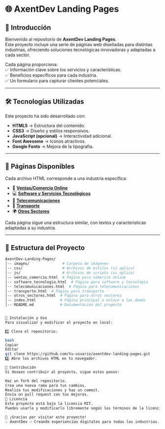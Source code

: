 # 🌐 AxentDev Landing Pages

## 📌 Introducción

Bienvenido al repositorio de **AxentDev Landing Pages**.  
Este proyecto incluye una serie de páginas web diseñadas para distintas industrias, ofreciendo soluciones tecnológicas innovadoras y adaptadas a cada sector.  

Cada página proporciona:  
✅ Información clave sobre los servicios y características.  
✅ Beneficios específicos para cada industria.  
✅ Un formulario para capturar clientes potenciales.  

---

## 🛠️ Tecnologías Utilizadas

Este proyecto ha sido desarrollado con:

- **HTML5** → Estructura del contenido.  
- **CSS3** → Diseño y estilos responsivos.  
- **JavaScript (opcional)** → Interactividad adicional.  
- **Font Awesome** → Iconos atractivos.  
- **Google Fonts** → Mejora de la tipografía.  

---

## 📄 Páginas Disponibles

Cada archivo HTML corresponde a una industria específica:

- 🛒 **[Ventas/Comercio Online](ventas_comercio.html)**
- 💻 **[Software y Servicios Tecnológicos](software_tecnologia.html)**
- 📡 **[Telecomunicaciones](telecomunicaciones.html)**
- 🚛 **[Transporte](transporte.html)**
- 🌍 **[Otros Sectores](otros_sectores.html)**

Cada página sigue una estructura similar, con textos y características adaptadas a su industria.

---

## 📁 Estructura del Proyecto

```bash
AxentDev-Landing-Pages/
│-- images/               # Carpeta de imágenes
│-- css/                  # Archivos de estilos (si aplica)
│-- js/                   # Archivos de scripts (si aplica)
│-- ventas_comercio.html  # Página para comercio online
│-- software_tecnologia.html  # Página para software y tecnología
│-- telecomunicaciones.html  # Página para telecomunicaciones
│-- transporte.html  # Página para transporte
│-- otros_sectores.html  # Página para otros sectores
│-- index.html           # Página principal o enlace a las demás
│-- README.md            # Documentación del proyecto


🚀 Instalación y Uso
Para visualizar y modificar el proyecto en local:

1️⃣ Clona el repositorio:

bash
Copiar
Editar
git clone https://github.com/tu-usuario/axentdev-landing-pages.git
2️⃣ Abre los archivos HTML en tu navegador.

🤝 Contribución
Si deseas contribuir al proyecto, sigue estos pasos:

Haz un fork del repositorio.
Crea una nueva rama para tus cambios.
Realiza tus modificaciones y haz un commit.
Envía un pull request con tus mejoras.
📜 Licencia
Este proyecto está bajo la licencia MIT.
Puedes usarlo y modificarlo libremente según los términos de la licencia.

🔗 ¡Gracias por visitar este proyecto!
💡 AxentDev – Creando experiencias digitales para todas las industrias.
